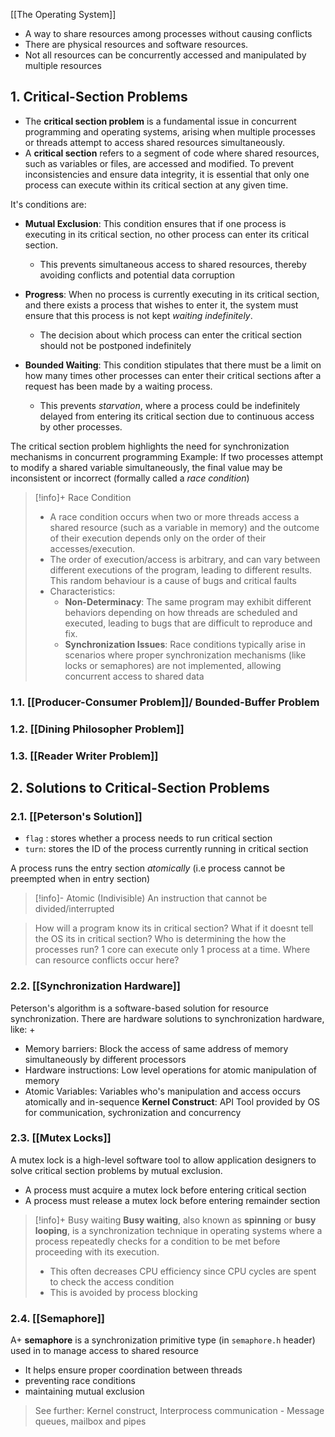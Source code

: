 [[The Operating System]]
- A way to share resources among processes without causing conflicts
- There are physical resources and software resources.
- Not all resources can be concurrently accessed and manipulated by multiple resources

## 1. Critical-Section Problems
- The **critical section problem** is a fundamental issue in concurrent programming and operating systems, arising when multiple processes or threads attempt to access shared resources simultaneously. 
- A **critical section** refers to a segment of code where shared resources, such as variables or files, are accessed and modified. To prevent inconsistencies and ensure data integrity, it is essential that only one process can execute within its critical section at any given time.

It's conditions are:
-  **Mutual Exclusion**: This condition ensures that if one process is executing in its critical section, no other process can enter its critical section. 
	- This prevents simultaneous access to shared resources, thereby avoiding conflicts and potential data corruption
	
- **Progress**: When no process is currently executing in its critical section, and there exists a process that wishes to enter it, the system must ensure that this process is not kept *waiting indefinitely*. 
	- The decision about which process can enter the critical section should not be postponed indefinitely
	
- **Bounded Waiting**: This condition stipulates that there must be a limit on how many times other processes can enter their critical sections after a request has been made by a waiting process. 
	- This prevents *starvation*, where a process could be indefinitely delayed from entering its critical section due to continuous access by other processes.

The critical section problem highlights the need for synchronization mechanisms in concurrent programming
Example: If two processes attempt to modify a shared variable simultaneously, the final value may be inconsistent or incorrect (formally called a *race condition*)

> [!info]+ Race Condition
>-  A race condition occurs when two or more threads access a shared resource (such as a variable in memory) and the outcome of their execution depends only on the order of their accesses/execution. 
> - The order of execution/access is arbitrary, and can vary between different executions of the program, leading to different results. 
> This random behaviour is a cause of bugs and critical faults
> - Characteristics:
> 	- **Non-Determinacy**: The same program may exhibit different behaviors depending on how threads are scheduled and executed, leading to bugs that are difficult to reproduce and fix.
> 	- **Synchronization Issues**: Race conditions typically arise in scenarios where proper synchronization mechanisms (like locks or semaphores) are not implemented, allowing concurrent access to shared data

### 1.1. [[Producer-Consumer Problem]]/ Bounded-Buffer Problem
### 1.2. [[Dining Philosopher Problem]]
### 1.3. [[Reader Writer Problem]]

## 2. Solutions to Critical-Section Problems
### 2.1. [[Peterson's Solution]]
- `flag` : stores whether a process needs to run critical section
- `turn`: stores the ID of the process currently running in critical section

A process runs the entry section _atomically_ (i.e process cannot be preempted when in entry section)
> [!info]- Atomic (Indivisible)
> An instruction that cannot be divided/interrupted

> How will a program know its in critical section? What if it doesnt tell the OS its in critical section?
> Who is determining the how the processes run?
> 1 core can execute only 1 process at a time. Where can resource conflicts occur here?
### 2.2. [[Synchronization Hardware]]
Peterson's algorithm is a software-based solution for resource synchronization. There are hardware solutions to synchronization hardware, like:
+
- Memory barriers: Block the access of same address of memory simultaneously by different processors
- Hardware instructions: Low level operations for atomic manipulation of memory
- Atomic Variables: Variables who's manipulation and access occurs atomically and in-sequence
**Kernel Construct**: API Tool provided by OS for communication, sychronization and concurrency

### 2.3. [[Mutex Locks]]
A mutex lock is a high-level software tool to allow application designers to solve critical section problems by mutual exclusion.
- A process must acquire a mutex lock before entering critical section
- A process must release a mutex lock before entering remainder section

>[!info]+ Busy waiting
>**Busy waiting**, also known as **spinning** or **busy looping**, is a synchronization technique in operating systems where a process repeatedly checks for a condition to be met before proceeding with its execution.
>- This often decreases CPU efficiency since CPU cycles are spent to check the access condition
>- This is avoided by process blocking
### 2.4. [[Semaphore]]
A+ **semaphore** is a synchronization primitive type (in `semaphore.h` header) used in to manage access to shared resource
- It helps ensure proper coordination between threads
- preventing race conditions 
- maintaining mutual exclusion

>See further: Kernel construct, Interprocess communication - Message queues, mailbox and pipes